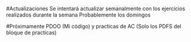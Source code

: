 #Actualizaciones
Se intentará actualizar semanalmente con los ejercicios realizados durante la semana
Probablemente los domingos

#Próximamente
PDOO (Mi código) y practicas de AC (Solo los PDFS del bloque de practicas)